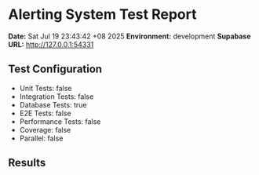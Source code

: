# Alerting System Test Report

**Date:** Sat Jul 19 23:43:42 +08 2025
**Environment:** development
**Supabase URL:** http://127.0.0.1:54331

## Test Configuration
- Unit Tests: false
- Integration Tests: false
- Database Tests: true
- E2E Tests: false
- Performance Tests: false
- Coverage: false
- Parallel: false

## Results

